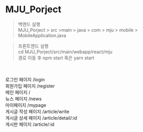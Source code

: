 # MJU_Porject

> 백엔드 실행 </br>
> MJU_Porject > src >main > java > com > mju > mobile >  MobileApplication.java 

> 프론트엔드 실행 </br>
> cd MJU_Porject/src/main/webapp/react/mju        
경로 이동 후  npm start 혹은 yarn start 


</br>
</br>
로그인 페이지 /login </br>
회원가입 페이지 /register</br>
메인 페이지 /</br>
뉴스 페이지 /news</br>
마이페이지 /mypage</br>
게시글 작성 페이지 /article/write</br>
게시글 상세 페이지 /article/detail/:id</br>
게시판 페이지 /article/:id</br>
